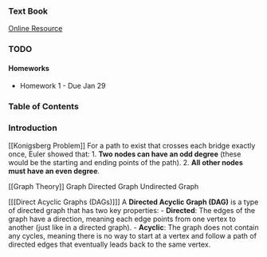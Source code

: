 ### Text Book
[Online Resource](https://en.wikibooks.org/wiki/Graph_Algorithms)


### TODO
#### Homeworks
- Homework 1 - Due  Jan 29

### Table of Contents

### Introduction

[[Konigsberg Problem]]
	For a path to exist that crosses each bridge exactly once, Euler showed that:
		1. **Two nodes can have an odd degree** (these would be the starting and ending points of the path).
		2. **All other nodes must have an even degree**.

[[Graph Theory]]
	Graph
	Directed Graph
	Undirected Graph

[[[Direct Acyclic Graphs (DAGs)]]]
	A **Directed Acyclic Graph (DAG)** is a type of directed graph that has two key properties:
		- **Directed**: The edges of the graph have a direction, meaning each edge points from one vertex to another (just like in a directed graph).
		- **Acyclic**: The graph does not contain any cycles, meaning there is no way to start at a vertex and follow a path of directed edges that eventually leads back to the same vertex.




